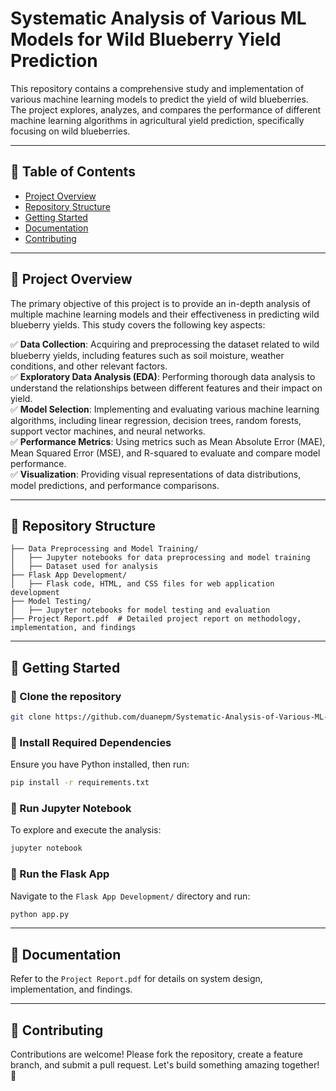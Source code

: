 # Systematic Analysis of Various ML Models for Wild Blueberry Yield Prediction

This repository contains a comprehensive study and implementation of various machine learning models to predict the yield of wild blueberries. The project explores, analyzes, and compares the performance of different machine learning algorithms in agricultural yield prediction, specifically focusing on wild blueberries.

---

## 📌 Table of Contents
- [Project Overview](#project-overview)
- [Repository Structure](#repository-structure)
- [Getting Started](#getting-started)
- [Documentation](#documentation)
- [Contributing](#contributing)

---

## 📖 Project Overview
The primary objective of this project is to provide an in-depth analysis of multiple machine learning models and their effectiveness in predicting wild blueberry yields. This study covers the following key aspects:

✅ **Data Collection**: Acquiring and preprocessing the dataset related to wild blueberry yields, including features such as soil moisture, weather conditions, and other relevant factors.<br />
✅ **Exploratory Data Analysis (EDA)**: Performing thorough data analysis to understand the relationships between different features and their impact on yield.<br />
✅ **Model Selection**: Implementing and evaluating various machine learning algorithms, including linear regression, decision trees, random forests, support vector machines, and neural networks.<br />
✅ **Performance Metrics**: Using metrics such as Mean Absolute Error (MAE), Mean Squared Error (MSE), and R-squared to evaluate and compare model performance.<br />
✅ **Visualization**: Providing visual representations of data distributions, model predictions, and performance comparisons.<br />

---

## 📂 Repository Structure
```
├── Data Preprocessing and Model Training/
│   ├── Jupyter notebooks for data preprocessing and model training
│   ├── Dataset used for analysis
├── Flask App Development/
│   ├── Flask code, HTML, and CSS files for web application development
├── Model Testing/
│   ├── Jupyter notebooks for model testing and evaluation
├── Project Report.pdf  # Detailed project report on methodology, implementation, and findings
```

---

## 🚀 Getting Started
### 🔹 Clone the repository
```bash
git clone https://github.com/duanepm/Systematic-Analysis-of-Various-ML-Models-for-Wild-Blueberry-Yield-Prediction.git
```

### 🔹 Install Required Dependencies
Ensure you have Python installed, then run:
```bash
pip install -r requirements.txt
```

### 🔹 Run Jupyter Notebook
To explore and execute the analysis:
```bash
jupyter notebook
```

### 🔹 Run the Flask App
Navigate to the `Flask App Development/` directory and run:
```bash
python app.py
```

---

## 📖 Documentation
Refer to the `Project Report.pdf` for details on system design, implementation, and findings.

---

## 🤝 Contributing
Contributions are welcome! Please fork the repository, create a feature branch, and submit a pull request. Let's build something amazing together! 🚀
